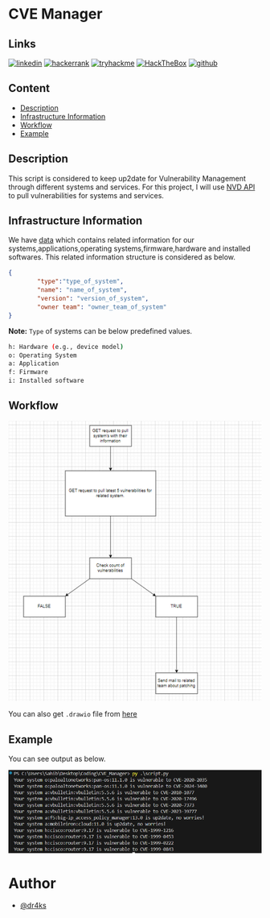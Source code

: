 # CVE Manager

## Links

[![linkedin](https://img.shields.io/badge/linkedin-0A66C2?style=for-the-badge&logo=linkedin&logoColor=white)](https://www.linkedin.com/in/Dr4ks/)
[![hackerrank](https://img.shields.io/badge/HackerRank-2EC866?style=for-the-badge&logo=hackerrank&logoColor=white)](https://www.hackerrank.com/Dr4ks)
[![tryhackme](https://img.shields.io/badge/tryhackme-1DB954?style=for-the-badge&logo=tryhackme&logoColor=white)](https://tryhackme.com/p/Dr4ks)
[![HackTheBox](https://img.shields.io/badge/HackTheBox-2DC3E8?style=for-the-badge&logo=hackthebox&logoColor=green)](https://app.hackthebox.com/profile/1037035)
[![github](https://img.shields.io/badge/GitHub-100000?style=for-the-badge&logo=github&logoColor=white)](https://github.com/Dr4ks)

## Content
- [Description](#description)
- [Infrastructure Information](#infrastructure-information)
- [Workflow](#workflow)
- [Example](#example)



## Description

This script is considered to keep up2date for Vulnerability Management through different systems and services. For this project, I will use [NVD API](https://nvd.nist.gov/developers/vulnerabilities) to pull vulnerabilities for systems and services.


## Infrastructure Information

We have [data](systems.json) which contains related information for our systems,applications,operating systems,firmware,hardware and installed softwares.
This related information structure is considered as below.
```json
{
        "type":"type_of_system",
        "name": "name_of_system",
        "version": "version_of_system",
        "owner team": "owner_team_of_system" 
}
```

**Note:** `Type` of systems can be below predefined values.
```bash
h: Hardware (e.g., device model)
o: Operating System
a: Application
f: Firmware
i: Installed software
```

## Workflow

![alt text](img/image.png)

You can also get `.drawio` file from [here](CVE_Manager.drawio)


## Example

You can see output as below.


![alt text](img/image-1.png)



# Author
- [@dr4ks](https://github.com/Dr4ks)
